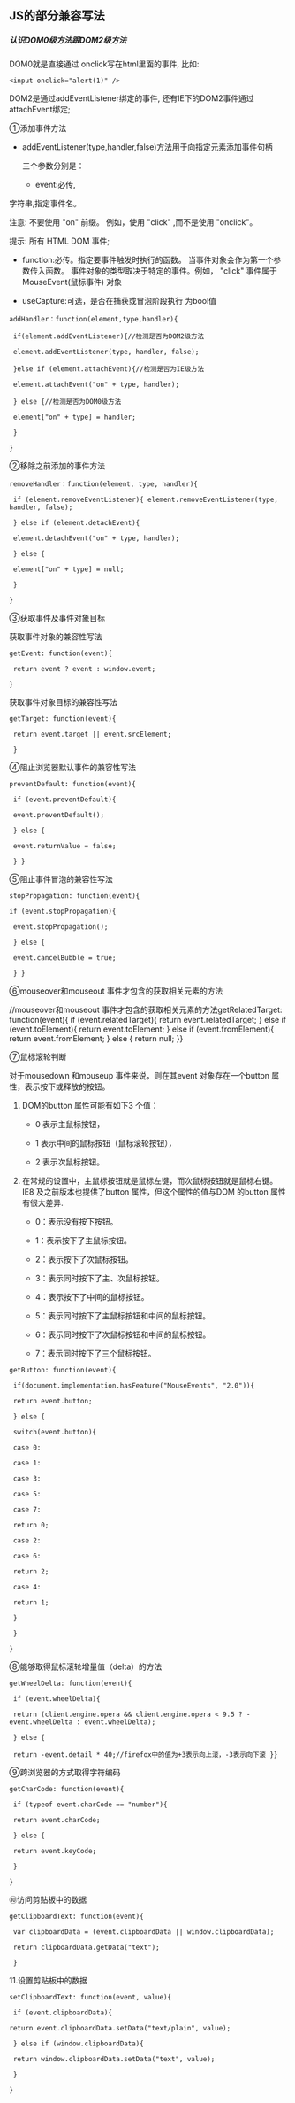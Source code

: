 ## JS的部分兼容写法

##### 认识DOM0级方法跟DOM2级方法

DOM0就是直接通过 onclick写在html里面的事件, 比如:

```
<input onclick="alert(1)" />
```

DOM2是通过addEventListener绑定的事件, 还有IE下的DOM2事件通过attachEvent绑定;

①添加事件方法

* addEventListener\(type,handler,false\)方法用于向指定元素添加事件句柄

  三个参数分别是：

  * event:必传,

字符串,指定事件名。

注意: 不要使用 "on" 前缀。 例如，使用 "click" ,而不是使用 "onclick"。

提示: 所有 HTML DOM 事件;

* function:必传。指定要事件触发时执行的函数。 当事件对象会作为第一个参数传入函数。 事件对象的类型取决于特定的事件。例如， "click" 事件属于 MouseEvent\(鼠标事件\) 对象

* useCapture:可选，是否在捕获或冒泡阶段执行 为bool值

```
addHandler：function(element,type,handler){

 if(element.addEventListener){//检测是否为DOM2级方法

 element.addEventListener(type, handler, false);

 }else if (element.attachEvent){//检测是否为IE级方法

 element.attachEvent("on" + type, handler);

 } else {//检测是否为DOM0级方法

 element["on" + type] = handler;

 }

}
```

②移除之前添加的事件方法

```
removeHandler：function(element, type, handler){

 if (element.removeEventListener){ element.removeEventListener(type, handler, false);

 } else if (element.detachEvent){

 element.detachEvent("on" + type, handler);

 } else {

 element["on" + type] = null;

 }

}
```

③获取事件及事件对象目标

获取事件对象的兼容性写法

```
getEvent: function(event){

 return event ? event : window.event;

}
```

获取事件对象目标的兼容性写法

```
getTarget: function(event){

 return event.target || event.srcElement;

 }
```

④阻止浏览器默认事件的兼容性写法

```
preventDefault: function(event){

 if (event.preventDefault){

 event.preventDefault();

 } else {

 event.returnValue = false;

 } }
```

⑤阻止事件冒泡的兼容性写法

```
stopPropagation: function(event){

if (event.stopPropagation){

 event.stopPropagation();

 } else {

 event.cancelBubble = true;

 } }
```

⑥mouseover和mouseout 事件才包含的获取相关元素的方法

//mouseover和mouseout 事件才包含的获取相关元素的方法getRelatedTarget: function\(event\){ if \(event.relatedTarget\){ return event.relatedTarget; } else if \(event.toElement\){ return event.toElement; } else if \(event.fromElement\){ return event.fromElement; } else { return null; }}

⑦鼠标滚轮判断

对于mousedown 和mouseup 事件来说，则在其event 对象存在一个button 属性，表示按下或释放的按钮。

1. DOM的button 属性可能有如下3 个值：

   * 0 表示主鼠标按钮，

   * 1 表示中间的鼠标按钮（鼠标滚轮按钮），

   * 2 表示次鼠标按钮。

2. 在常规的设置中，主鼠标按钮就是鼠标左键，而次鼠标按钮就是鼠标右键。IE8 及之前版本也提供了button 属性，但这个属性的值与DOM 的button 属性有很大差异.

   * 0：表示没有按下按钮。

   * 1：表示按下了主鼠标按钮。

   * 2：表示按下了次鼠标按钮。

   * 3：表示同时按下了主、次鼠标按钮。

   * 4：表示按下了中间的鼠标按钮。

   * 5：表示同时按下了主鼠标按钮和中间的鼠标按钮。

   * 6：表示同时按下了次鼠标按钮和中间的鼠标按钮。

   * 7：表示同时按下了三个鼠标按钮。

```
getButton: function(event){

 if(document.implementation.hasFeature("MouseEvents", "2.0")){

 return event.button;

 } else {

 switch(event.button){

 case 0:

 case 1:

 case 3:

 case 5:

 case 7:

 return 0;

 case 2:

 case 6:

 return 2;

 case 4:

 return 1;

 }

 }

}
```

⑧能够取得鼠标滚轮增量值（delta）的方法

```
getWheelDelta: function(event){

 if (event.wheelDelta){

 return (client.engine.opera && client.engine.opera < 9.5 ? - event.wheelDelta : event.wheelDelta);

 } else {

 return -event.detail * 40;//firefox中的值为+3表示向上滚，-3表示向下滚 }}
```

⑨跨浏览器的方式取得字符编码

```
getCharCode: function(event){

 if (typeof event.charCode == "number"){

 return event.charCode;

 } else {

 return event.keyCode;

 }

}
```

⑩访问剪贴板中的数据

```
getClipboardText: function(event){

 var clipboardData = (event.clipboardData || window.clipboardData);

 return clipboardData.getData("text");

 }
```

11.设置剪贴板中的数据

```
setClipboardText: function(event, value){

 if (event.clipboardData){

return event.clipboardData.setData("text/plain", value);

 } else if (window.clipboardData){

 return window.clipboardData.setData("text", value);

 }

}
```



